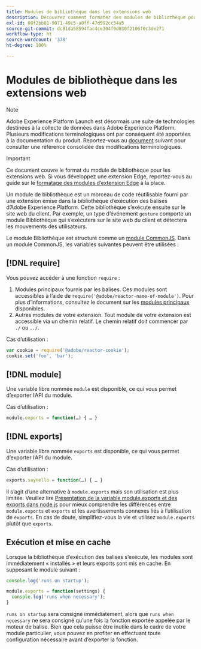```yaml
---
title: Modules de bibliothèque dans les extensions web
description: Découvrez comment formater des modules de bibliothèque pour les extensions web dans Adobe Experience Platform.
exl-id: 08f2bb01-9071-49c5-a0ff-47d592cc34a5
source-git-commit: dc81da58594fac4ce304f9d030f2106f0c3de271
workflow-type: ht
source-wordcount: '378'
ht-degree: 100%

---
```


# Modules de bibliothèque dans les extensions web

>[!NOTE]
>
>Adobe Experience Platform Launch est désormais une suite de technologies destinées à la collecte de données dans Adobe Experience Platform. Plusieurs modifications terminologiques ont par conséquent été apportées à la documentation du produit. Reportez-vous au [document](../../term-updates.md) suivant pour consulter une référence consolidée des modifications terminologiques.

>[!IMPORTANT]
>
>Ce document couvre le format du module de bibliothèque pour les extensions web. Si vous développez une extension Edge, reportez-vous au guide sur le [formatage des modules d’extension Edge](../edge/format.md) à la place.

Un module de bibliothèque est un morceau de code réutilisable fourni par une extension émise dans la bibliothèque d’exécution des balises d’Adobe Experience Platform. Cette bibliothèque sʼexécute ensuite sur le site web du client. Par exemple, un type d’événement `gesture` comporte un module Bibliothèque qui s’exécutera sur le site web du client et détectera les mouvements des utilisateurs.

Le module Bibliothèque est structuré comme un [module CommonJS](https://nodejs.org/api/modules.html#modules-commonjs-modules). Dans un module CommonJS, les variables suivantes peuvent être utilisées :

## [!DNL require]

Vous pouvez accéder à une fonction `require` :

1. Modules principaux fournis par les balises. Ces modules sont accessibles à l’aide de `require('@adobe/reactor-name-of-module')`. Pour plus d’informations, consultez le document sur les [modules principaux](./core.md) disponibles.
1. Autres modules de votre extension. Tout module de votre extension est accessible via un chemin relatif. Le chemin relatif doit commencer par `./` ou `../`.

Cas d’utilisation :

```javascript
var cookie = require('@adobe/reactor-cookie');
cookie.set('foo', 'bar');
```

## [!DNL module]

Une variable libre nommée `module` est disponible, ce qui vous permet d’exporter l’API du module.

Cas d’utilisation :

```javascript
module.exports = function(…) { … }
```

## [!DNL exports]

Une variable libre nommée `exports` est disponible, ce qui vous permet d’exporter l’API du module.

Cas d’utilisation :

```javascript
exports.sayHello = function(…) { … }
```

Il s’agit d’une alternative à `module.exports` mais son utilisation est plus limitée. Veuillez lire [Présentation de la variable module.exports et des exports dans node.js](https://www.sitepoint.com/understanding-module-exports-exports-node-js/) pour mieux comprendre les différences entre `module.exports` et `exports` et les avertissements connexes liés à l’utilisation de `exports`. En cas de doute, simplifiez-vous la vie et utilisez `module.exports` plutôt que `exports`.

## Exécution et mise en cache

Lorsque la bibliothèque d’exécution des balises sʼexécute, les modules sont immédiatement « installés » et leurs exports sont mis en cache. En supposant le module suivant :

```javascript
console.log('runs on startup');

module.exports = function(settings) {
  console.log('runs when necessary');
}
```

`runs on startup` sera consigné immédiatement, alors que `runs when necessary` ne sera consigné quʼune fois la fonction exportée appelée par le moteur de balise. Bien que cela puisse être inutile dans le cadre de votre module particulier, vous pouvez en profiter en effectuant toute configuration nécessaire avant d’exporter la fonction.
